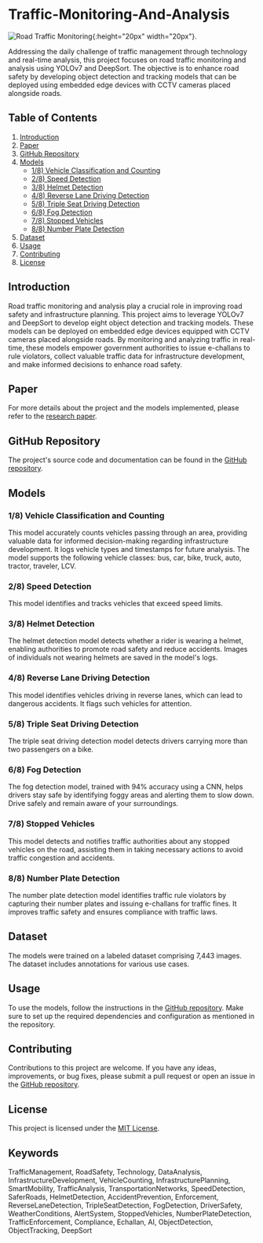 # Traffic-Monitoring-And-Analysis

![Road Traffic Monitoring](https://static.vecteezy.com/system/resources/previews/014/349/119/original/traffic-monitoring-chart-analysis-seo-filled-outline-icon-vector.jpg){:height="20px" width="20px"}.

Addressing the daily challenge of traffic management through technology and real-time analysis, this project focuses on road traffic monitoring and analysis using YOLOv7 and DeepSort. The objective is to enhance road safety by developing object detection and tracking models that can be deployed using embedded edge devices with CCTV cameras placed alongside roads.

## Table of Contents

1. [Introduction](#introduction)
2. [Paper](#paper)
3. [GitHub Repository](#github-repository)
4. [Models](#models)
    - [1/8) Vehicle Classification and Counting](#1-vehicle-classification-and-counting)
    - [2/8) Speed Detection](#2-speed-detection)
    - [3/8) Helmet Detection](#3-helmet-detection)
    - [4/8) Reverse Lane Driving Detection](#4-reverse-lane-driving-detection)
    - [5/8) Triple Seat Driving Detection](#5-triple-seat-driving-detection)
    - [6/8) Fog Detection](#6-fog-detection)
    - [7/8) Stopped Vehicles](#7-stopped-vehicles)
    - [8/8) Number Plate Detection](#8-number-plate-detection)
5. [Dataset](#dataset)
6. [Usage](#usage)
7. [Contributing](#contributing)
8. [License](#license)

## Introduction

Road traffic monitoring and analysis play a crucial role in improving road safety and infrastructure planning. This project aims to leverage YOLOv7 and DeepSort to develop eight object detection and tracking models. These models can be deployed on embedded edge devices equipped with CCTV cameras placed alongside roads. By monitoring and analyzing traffic in real-time, these models empower government authorities to issue e-challans to rule violators, collect valuable traffic data for infrastructure development, and make informed decisions to enhance road safety.

## Paper

For more details about the project and the models implemented, please refer to the [research paper](https://lnkd.in/dnTbsDbf).

## GitHub Repository

The project's source code and documentation can be found in the [GitHub repository](https://lnkd.in/dSK73d-C).

## Models

### 1/8) Vehicle Classification and Counting

This model accurately counts vehicles passing through an area, providing valuable data for informed decision-making regarding infrastructure development. It logs vehicle types and timestamps for future analysis. The model supports the following vehicle classes: bus, car, bike, truck, auto, tractor, traveler, LCV.

### 2/8) Speed Detection

This model identifies and tracks vehicles that exceed speed limits.

### 3/8) Helmet Detection

The helmet detection model detects whether a rider is wearing a helmet, enabling authorities to promote road safety and reduce accidents. Images of individuals not wearing helmets are saved in the model's logs.

### 4/8) Reverse Lane Driving Detection

This model identifies vehicles driving in reverse lanes, which can lead to dangerous accidents. It flags such vehicles for attention.

### 5/8) Triple Seat Driving Detection

The triple seat driving detection model detects drivers carrying more than two passengers on a bike.

### 6/8) Fog Detection

The fog detection model, trained with 94% accuracy using a CNN, helps drivers stay safe by identifying foggy areas and alerting them to slow down. Drive safely and remain aware of your surroundings.

### 7/8) Stopped Vehicles

This model detects and notifies traffic authorities about any stopped vehicles on the road, assisting them in taking necessary actions to avoid traffic congestion and accidents.

### 8/8) Number Plate Detection

The number plate detection model identifies traffic rule violators by capturing their number plates and issuing e-challans for traffic fines. It improves traffic safety and ensures compliance with traffic laws.

## Dataset

The models were trained on a labeled dataset comprising 7,443 images. The dataset includes annotations for various use cases.

## Usage

To use the models, follow the instructions in the [GitHub repository](https://lnkd.in/dSK73d-C). Make sure to set up the required dependencies and configuration as mentioned in the repository.

## Contributing

Contributions to this project are welcome. If you have any ideas, improvements, or bug fixes, please submit a pull request or open an issue in the [GitHub repository](https://lnkd.in/dSK73d-C).

## License

This project is licensed under the [MIT License](LICENSE).

## Keywords

TrafficManagement, RoadSafety, Technology, DataAnalysis, InfrastructureDevelopment, VehicleCounting, InfrastructurePlanning, SmartMobility, TrafficAnalysis, TransportationNetworks, SpeedDetection, SaferRoads, HelmetDetection, AccidentPrevention, Enforcement, ReverseLaneDetection, TripleSeatDetection, FogDetection, DriverSafety, WeatherConditions, AlertSystem, StoppedVehicles, NumberPlateDetection, TrafficEnforcement, Compliance, Echallan, AI, ObjectDetection, ObjectTracking, DeepSort
